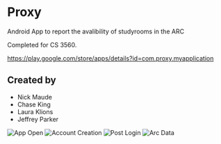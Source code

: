# Proxy
Android App to report the avalibility of studyrooms in the ARC 

Completed for CS 3560.

https://play.google.com/store/apps/details?id=com.proxy.myapplication

## Created by 
- Nick Maude 
- Chase King
- Laura Klions
- Jeffrey Parker

![App Open](https://i.imgur.com/akTBAfY.jpg)
![Account Creation](https://i.imgur.com/ZnFJgql.jpg)
![Post Login](https://i.imgur.com/7xMCAyF.jpg)
![Arc Data](https://i.imgur.com/veSf726.jpg)
